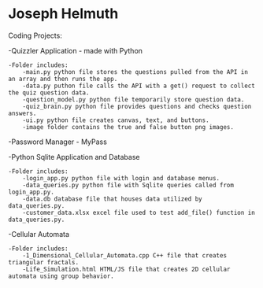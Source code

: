 # Joseph Helmuth
Coding Projects:


-Quizzler Application - made with Python

    -Folder includes:
        -main.py python file stores the questions pulled from the API in an array and then runs the app.
        -data.py puthon file calls the API with a get() request to collect the quiz question data.
        -question_model.py python file temporarily store question data.
        -quiz_brain.py python file provides questions and checks question answers.
        -ui.py python file creates canvas, text, and buttons.
        -image folder contains the true and false button png images.


-Password Manager - MyPass


-Python Sqlite Application and Database 

    -Folder includes:
        -login_app.py python file with login and database menus.
        -data_queries.py python file with Sqlite queries called from login_app.py.
        -data.db database file that houses data utilized by data_queries.py.
        -customer_data.xlsx excel file used to test add_file() function in data_queries.py.


-Cellular Automata

    -Folder includes:
        -1_Dimensional_Cellular_Automata.cpp C++ file that creates triangular fractals.
        -Life_Simulation.html HTML/JS file that creates 2D cellular automata using group behavior.
